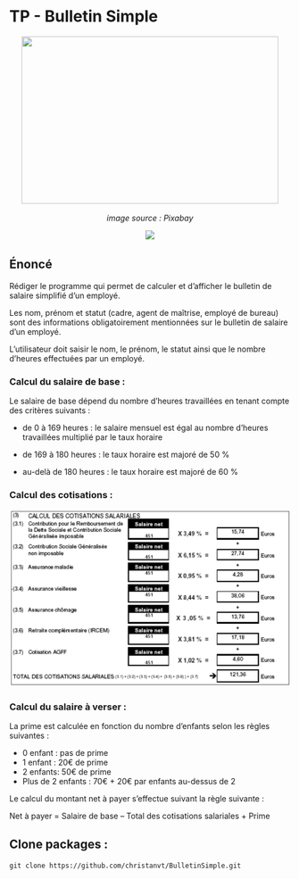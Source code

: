 # TP - Bulletin Simple

<p align="center">
  <img width="460" height="300" src="https://media.istockphoto.com/photos/man-using-calculator-accounting-calculating-cost-economic-bills-with-picture-id1163111044?k=20&m=1163111044&s=612x612&w=0&h=136jhKHWy9FMMWFvv0HAEamfudzQFLXwG8A8ME2gk0M=">
</p>
<p align="center" ><em>image source : Pixabay</em></p>

<p align="center">
  <a href="https://java.com/"><img height="30" src="https://img.shields.io/badge/Java-lightgrey?style=flat&logo=java&logoColor=white&labelColor=red&link=http://left&link=http://right"></a>
</p>

## Énoncé

Rédiger le programme qui permet de calculer et d’afficher le bulletin de salaire simplifié d’un employé.

Les nom, prénom et statut (cadre, agent de maîtrise, employé de bureau) sont des informations obligatoirement mentionnées sur le bulletin de salaire d’un employé. 

L’utilisateur doit saisir le nom, le prénom, le statut ainsi que le nombre d’heures effectuées par un employé.

### Calcul du salaire de base :
Le salaire de base dépend du nombre d’heures travaillées en tenant compte des critères suivants :
- de 0 à 169 heures : le salaire mensuel est égal au nombre d’heures travaillées multiplié par le taux horaire

- de 169 à 180 heures : le taux horaire est majoré de 50 %

- au-delà de 180 heures : le taux horaire est majoré de 60 %

### Calcul des cotisations :
![alt text](https://github.com/christanvt/BulletinSimple/blob/98429a2c5c3acf372cd59b80606fc7de915113d2/images/Cotisations.png?raw=true)

### Calcul du salaire à verser :
La prime est calculée en fonction du nombre d’enfants selon les règles suivantes : 
- 0 enfant : pas de prime
- 1 enfant : 20€ de prime
- 2 enfants: 50€ de prime
- Plus de 2 enfants : 70€ + 20€ par enfants au-dessus de 2

Le calcul du montant net à payer s’effectue suivant la règle suivante :

Net à payer = Salaire de base – Total des cotisations salariales + Prime

## Clone packages :

    git clone https://github.com/christanvt/BulletinSimple.git

